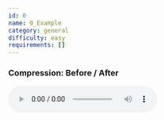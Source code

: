 ```yaml
---
id: 0
name: 0_Example
category: general
difficulty: easy
requirements: []
---
```


### Compression: Before / After

![comparison](/audio/a/neverGonna.mp3&/audio/a/neverGonnaCompressYou.mp3)
